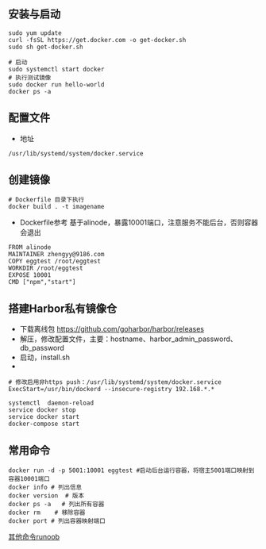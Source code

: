 ## 安装与启动
```shell
sudo yum update
curl -fsSL https://get.docker.com -o get-docker.sh
sudo sh get-docker.sh

# 启动
sudo systemctl start docker
# 执行测试镜像
sudo docker run hello-world
docker ps -a
```

## 配置文件

- 地址
```text
/usr/lib/systemd/system/docker.service
```

## 创建镜像

```shell
# Dockerfile 目录下执行
docker build . -t imagename
```

- Dockerfile参考
基于alinode，暴露10001端口，注意服务不能后台，否则容器会退出

```shell
FROM alinode
MAINTAINER zhengyy@9186.com
COPY eggtest /root/eggtest
WORKDIR /root/eggtest
EXPOSE 10001
CMD ["npm","start"]
```

## 搭建Harbor私有镜像仓
- 下载离线包 https://github.com/goharbor/harbor/releases
- 解压，修改配置文件，主要：hostname、harbor_admin_password、db_password
- 启动，install.sh
- 
```shell
# 修改启用非https push：/usr/lib/systemd/system/docker.service
ExecStart=/usr/bin/dockerd --insecure-registry 192.168.*.*

systemctl  daemon-reload
service docker stop
service docker start
docker-compose start
```


## 常用命令
```shell
docker run -d -p 5001:10001 eggtest #启动后台运行容器，将宿主5001端口映射到容器10001端口
docker info # 列出信息
docker version  # 版本
docker ps -a   # 列出所有容器
docker rm    # 移除容器
docker port # 列出容器映射端口
```
[其他命令runoob](https://www.runoob.com/docker/docker-command-manual.html)